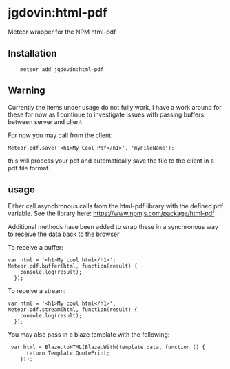 # jgdovin:html-pdf

Meteor wrapper for the NPM html-pdf 

## Installation

```
    meteor add jgdovin:html-pdf
```

## Warning
Currently the items under usage do not fully work, I have a work around for these for now as I continue to investigate issues with passing buffers between server and client

For now you may call from the client:
```
Meteor.pdf.save('<h1>My Cool Pdf</h1>', 'myFileName');
```

this will process your pdf and automatically save the file to the client in a pdf file format.

## usage

Either call asynchronous calls from the html-pdf library with the defined pdf variable. See the library here: https://www.npmjs.com/package/html-pdf

Additional methods have been added to wrap these in a synchronous way to receive the data back to the browser

To receive a buffer:
```
var html = '<h1>My cool html</h1>';
Meteor.pdf.buffer(html, function(result) {
    console.log(result);
  });
```

To receive a stream:
```
var html = '<h1>My cool html</h1>';
Meteor.pdf.stream(html, function(result) {
    console.log(result);
  });
```

You may also pass in a blaze template with the following:
```
 var html = Blaze.toHTML(Blaze.With(template.data, function () {
      return Template.QuotePrint;
    }));
```